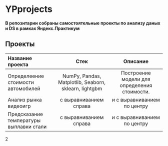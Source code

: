 # YPprojects
**В репозитарии собраны самостоятельные проекты по анализу даных и DS в рамках Яндекс.Практикум**
## Проекты
| Название проекта              | Стек           | Описание                     | 
| :-------------------- | :---------------------: |:---------------------------:| 
| Определеение стоимости автомобилей | NumPy, Pandas, Matplotlib, Seaborn, sklearn, lightgbm |  Построение модели для определения стоимости. | 
| Анализ рынка видеоигр| с выравниванием справа | и с выравниванием по центру | 
| Предсказание температуры выплавки стали | с выравниванием справа | и с выравниванием по центру | 

2
